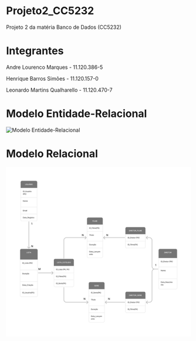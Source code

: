 # Projeto2_CC5232
Projeto 2 da matéria Banco de Dados (CC5232)


# Integrantes 
Andre Lourenco Marques - 11.120.386-5

Henrique Barros Simões - 11.120.157-0

Leonardo Martins Qualharello - 11.120.470-7

# Modelo Entidade-Relacional

![Modelo Entidade-Relacional](MER2(1).png)

# Modelo Relacional

![Modelo Relacional](MR2_.png)


